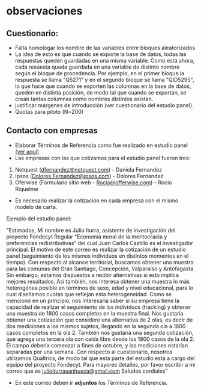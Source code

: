# observaciones

## Cuestionario:

- Falta homologar los nombre de las variables entre bloques aleatorizados
- La idea de esto es que cuando se exporte la base de datos, todas las respuestas queden guardadas en una misma variable. Como está ahora, cada resúesta queda guardada en una variable de distinto nombre según el bloque de procedencia. Por ejemplo, en el primer bloque la respuesta se llama "Q5271" y en el segundo bloque se llama "QID5295", lo que hace que cuando se exporten las columnas en la base de datos, queden en distinta posición, de modo tal que cuando se exportan, se crean tantas columnas como nombres distintos existan.
- justificar márgenes de introducción (ver cuestionario del estudio panel).
- Quotas para piloto (N=200)


## Contacto con empresas


- Elaborar Términos de Referencia como fue realizado en estudio panel [(ver aquí)](https://docs.google.com/document/d/1hHkm6j84CUd4pV64nkMnPXlHN8AwLkvm5KSep_A137U/edit?usp=sharing)
- Las empresas con las que cotizamos para el estudio panel fueron tres:
1. Netquest (dfernandez@netquest.com)    -  Daniela Fernandez
2. Ipsos (Dolores.Fernandez@ipsos.com) -  Dolores Fernandez
3. Oferwise (Formulario sitio web - Rocio@offerwise.com) -  Rocío Riquelme

- Es necesario realizar la cotización en cada empresa con el mismo modelo de carta.

Ejemplo del estudio panel:

 "Estimados, Mi nombre es Julio Iturra, asistente de investigación del proyecto Fondecyt Regular “Economía moral de la meritocracia y preferencias redistributivas” del cual Juan Carlos Castillo es el investigador principal. El motivo de este correo es realizar la cotización de un estudio panel (seguimiento de los mismos individuos en distintos momentos en el tiempo). Con respecto al alcance territorial, buscamos obtener una muestra para las comunas del Gran Santiago, Concepción, Valparaíso y Antofagasta. Sin embargo, estamos dispuestos a recibir alternativas si esto implica mejores resultados. Así también, nos interesa obtener una muestra lo más heterogénea posible en términos de sexo, edad y nivel educacional, para lo cual diseñamos cuotas que reflejan esta heterogeneidad. Como se mencionó en un principio, nos interesaría saber si su empresa tiene la capacidad de realizar el seguimiento de los individuos (tracking) y obtener una muestra de 1800 casos completos en la muestra final. Nos gustaría obtener una cotización que considere una alternativa de 2 olas, es decir de dos mediciones a los mismos sujetos, llegando en la segunda ola a 1800 casos completos en la ola 2. También nos gustaría una segunda cotización, que agrega una tercera ola con caída libre desde los 1800 casos de la ola 2. El campo debería comenzar a fines de octubre, y las mediciones estarían separadas por una semana. Con respecto al cuestionario, nosotros utilizamos Qualtrics, de modo tal que esta parte del estudio está a cargo del equipo del proyecto Fondecyt. Para mayores detalles, por favor escribir a mi correo que es julioiturrasanhueza@gmail.com Saludos cordiales"

 - En este correo deben ir **adjuntos** los Términos de Referencia.

